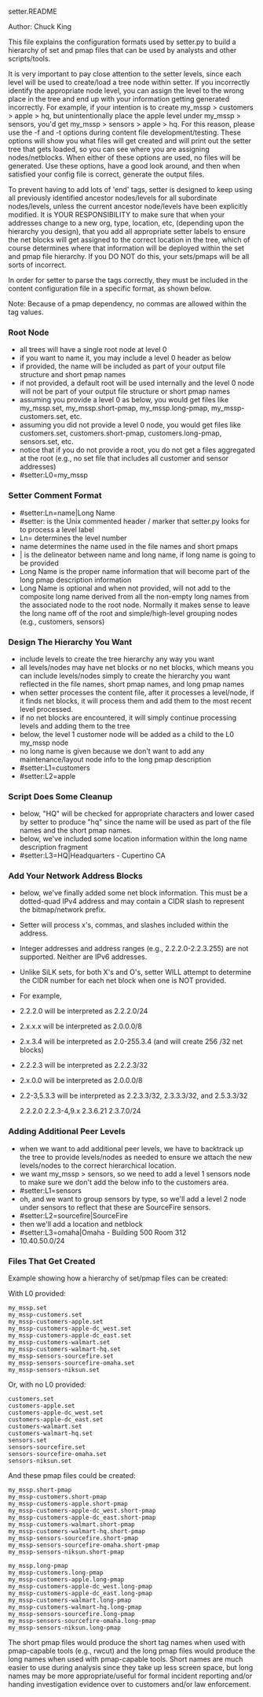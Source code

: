 setter.README

Author: Chuck King

This file explains the configuration formats used by setter.py to build a hierarchy of set and pmap files that can be used by analysts and other scripts/tools.

It is very important to pay close attention to the setter levels, since each level will be used to create/load a tree node within setter.  If you incorrectly identify the appropriate node level, you can assign the level to the wrong place in the tree and end up with your information getting generated incorrectly. For example, if your intention is to create my_mssp > customers > apple > hq, but unintentionally place the apple level under my_mssp > sensors, you'd get my_mssp > sensors > apple > hq. For this reason, please use the -f and -t options during content file development/testing. These options will show you what files will get created and will print out the setter tree that gets loaded, so you can see where you are assigning nodes/netblocks. 
When either of these options are used, no files will be generated. Use these options, have a good look around, and then when satisfied your config file is correct, generate the output files.

To prevent having to add lots of 'end' tags, setter is designed to keep using all previously identified ancestor nodes/levels for all subordinate nodes/levels, unless the current ancestor node/levels have been explicitly modified. It is YOUR RESPONSIBILITY to make sure that when your addresses change to a new org, type, location, etc, (depending upon the hierarchy you design), that you add all appropriate setter labels to ensure the net blocks will get assigned to the correct location in the tree, which of course determines where that information will be deployed within the set and pmap file hierarchy. If you DO NOT do this, your sets/pmaps will be all sorts of incorrect.

In order for setter to parse the tags correctly, they must be included in the content configuration file in a specific format, as shown below.

Note: Because of a pmap dependency, no commas are allowed within the tag values.

### Root Node

- all trees will have a single root node at level 0
- if you want to name it, you may include a level 0 header as below
- if provided, the name will be included as part of your output file structure and short pmap names
- if not provided, a default root will be used internally and the level 0 node will not be part of your output file structure or short pmap names
- assuming you provide a level 0 as below, you would get files like my_mssp.set, my_mssp.short-pmap, my_mssp.long-pmap, my_mssp-customers.set, etc.
- assuming you did not provide a level 0 node, you would get files like customers.set, customers.short-pmap, customers.long-pmap, sensors.set, etc.
- notice that if you do not provide a root, you do not get a files aggregated at the root (e.g., no set file that includes all customer and sensor addresses) 
- #setter:L0=my_mssp

### Setter Comment Format

- #setter:Ln=name|Long Name
- #setter: is the Unix commented header / marker that setter.py looks for to process a level label
- Ln= determines the level number
- name determines the name used in the file names and short pmaps
- | is the delineator between name and long name, if long name is going to be provided
- Long Name is the proper name information that will become part of the long pmap description information
- Long Name is optional and when not provided, will not add to the composite long name derived from all the non-empty long names from the associated node to the root node. Normally it makes sense to leave the long name off of the root and simple/high-level grouping nodes (e.g., customers, sensors)

### Design The Hierarchy You Want

- include levels to create the tree hierarchy any way you want
- all levels/nodes may have net blocks or no net blocks, which means you can include levels/nodes simply to create the hierarchy you want reflected in the file names, short pmap names, and long pmap names
- when setter processes the content file, after it processes a level/node, if it finds net blocks, it will process them and add them to the most recent level processed.
- if no net blocks are encountered, it will simply continue processing levels and adding them to the tree
- below, the level 1 customer node will be added as a child to the L0 my_mssp node
- no long name is given because we don't want to add any maintenance/layout node info to the long pmap description
- #setter:L1=customers
- #setter:L2=apple

### Script Does Some Cleanup

- below, "HQ" will be checked for appropriate characters and lower cased by setter to produce "hq" since the name will be used as part of the file names and the short pmap names.
- below, we've included some location information within the long name description fragment
- #setter:L3=HQ|Headquarters - Cupertino CA

### Add Your Network Address Blocks

- below, we've finally added some net block information. This must be a dotted-quad IPv4 address and may contain a CIDR slash to represent the bitmap/network prefix.
- Setter will process x's, commas, and slashes included within the address. 
- Integer addresses and address ranges (e.g., 2.2.2.0-2.2.3.255) are not supported.  Neither are IPv6 addresses.
- Unlike SiLK sets, for both X's and O's, setter WILL attempt to determine the CIDR number for each net block when one is NOT provided.
- For example,
- 2.2.2.0 will be interpreted as 2.2.2.0/24
- 2.x.x.x will be interpreted as 2.0.0.0/8
- 2.x.3.4 will be interpreted as 2.0-255.3.4 (and will create 256 /32 net blocks)
- 2.2.2.3 will be interpreted as 2.2.2.3/32
- 2.x.0.0 will be interpreted as 2.0.0.0/8
- 2.2-3,5.3.3 will be interpreted as 2.2.3.3/32, 2.3.3.3/32, and 2.5.3.3/32

    2.2.2.0
    2.2.3-4,9.x
    2.3.6.21
    2.3.7.0/24

### Adding Additional Peer Levels

- when we want to add additional peer levels, we have to backtrack up the tree to provide levels/nodes as needed to ensure we attach the new levels/nodes to the correct hierarchical location.
- we want my_mssp > sensors, so we need to add a level 1 sensors node to make sure we don't add the below info to the customers area.
- #setter:L1=sensors
- oh, and we want to group sensors by type, so we'll add a level 2 node under sensors to reflect that these are SourceFire sensors.
- #setter:L2=sourcefire|SourceFire
- then we'll add a location and netblock
- #setter:L3=omaha|Omaha - Building 500 Room 312
- 10.40.50.0/24

### Files That Get Created

Example showing how a hierarchy of set/pmap files can be created:

With L0 provided:

    my_mssp.set
    my_mssp-customers.set
    my_mssp-customers-apple.set
    my_mssp-customers-apple-dc_west.set
    my_mssp-customers-apple-dc_east.set
    my_mssp-customers-walmart.set
    my_mssp-customers-walmart-hq.set
    my_mssp-sensors-sourcefire.set
    my_mssp-sensors-sourcefire-omaha.set
    my_mssp-sensors-niksun.set

Or, with no L0 provided:

    customers.set
    customers-apple.set
    customers-apple-dc_west.set
    customers-apple-dc_east.set
    customers-walmart.set
    customers-walmart-hq.set
    sensors.set
    sensors-sourcefire.set
    sensors-sourcefire-omaha.set
    sensors-niksun.set

And these pmap files could be created:

    my_mssp.short-pmap
    my_mssp-customers.short-pmap
    my_mssp-customers-apple.short-pmap
    my_mssp-customers-apple-dc_west.short-pmap
    my_mssp-customers-apple-dc_east.short-pmap
    my_mssp-customers-walmart.short-pmap
    my_mssp-customers-walmart-hq.short-pmap
    my_mssp-sensors-sourcefire.short-pmap
    my_mssp-sensors-sourcefire-omaha.short-pmap
    my_mssp-sensors-niksun.short-pmap

    my_mssp.long-pmap
    my_mssp-customers.long-pmap
    my_mssp-customers-apple.long-pmap
    my_mssp-customers-apple-dc_west.long-pmap
    my_mssp-customers-apple-dc_east.long-pmap
    my_mssp-customers-walmart.long-pmap
    my_mssp-customers-walmart-hq.long-pmap
    my_mssp-sensors-sourcefire.long-pmap
    my_mssp-sensors-sourcefire-omaha.long-pmap
    my_mssp-sensors-niksun.long-pmap

The short pmap files would produce the short tag names when used with pmap-capable tools (e.g., rwcut) and the long pmap files would produce the long names when used with pmap-capable tools. Short names are much easier to use during analysis since they take up less screen space, but long names may be more appropriate/useful for formal incident reporting and/or handing investigation evidence over to customers and/or law enforcement.

